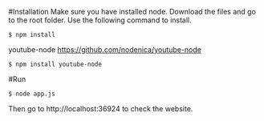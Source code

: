 #Installation
Make sure you have installed node.
Download the files and go to the root folder. Use the following command to install.  
```
$ npm install
```
youtube-node
https://github.com/nodenica/youtube-node
```
$ npm install youtube-node
```

#Run
```
$ node app.js
```
Then go to http://localhost:36924 to check the website.
